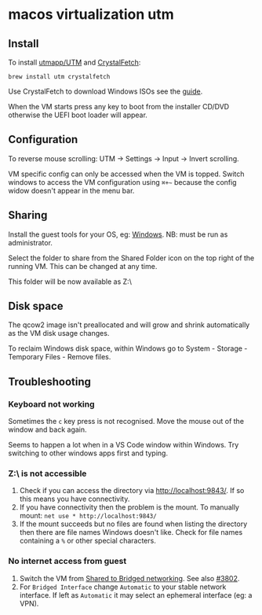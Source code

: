 # macos virtualization utm

## Install

To install [utmapp/UTM](https://github.com/utmapp/UTM) and [CrystalFetch](https://github.com/TuringSoftware/CrystalFetch):

```
brew install utm crystalfetch
```

Use CrystalFetch to download Windows ISOs see the [guide](https://docs.getutm.app/guides/windows/#crystalfetch).

When the VM starts press any key to boot from the installer CD/DVD otherwise the UEFI boot loader will appear.

## Configuration

To reverse mouse scrolling: UTM -> Settings -> Input -> Invert scrolling.

VM specific config can only be accessed when the VM is topped. Switch windows to access the VM configuration using `⌘+~` because the config widow doesn't appear in the menu bar.

## Sharing

Install the guest tools for your OS, eg: [Windows](https://docs.getutm.app/guest-support/windows/). NB: must be run as administrator.

Select the folder to share from the Shared Folder icon on the top right of the running VM. This can be changed at any time.

This folder will be now available as Z:\

## Disk space

The qcow2 image isn't preallocated and will grow and shrink automatically as the VM disk usage changes.

To reclaim Windows disk space, within Windows go to System - Storage - Temporary Files - Remove files.

## Troubleshooting

### Keyboard not working

Sometimes the `c` key press is not recognised. Move the mouse out of the window and back again.

Seems to happen a lot when in a VS Code window within Windows. Try switching to other windows apps first and typing.

### Z:\ is not accessible

1. Check if you can access the directory via [http://localhost:9843/](http://localhost:9843/). If so this means you have connectivity.
1. If you have connectivity then the problem is the mount. To manually mount: `net use * http://localhost:9843/`
1. If the mount succeeds but no files are found when listing the directory then there are file names Windows doesn't like. Check for file names containing a `%` or other special characters.

### No internet access from guest

1. Switch the VM from [Shared to Bridged networking](https://github.com/utmapp/UTM/issues/3245#issuecomment-1076833025). See also [#3802](https://github.com/utmapp/UTM/issues/3802).
1. For `Bridged Interface` change `Automatic` to your stable network interface. If left as `Automatic` it may select an ephemeral interface (eg: a VPN).
